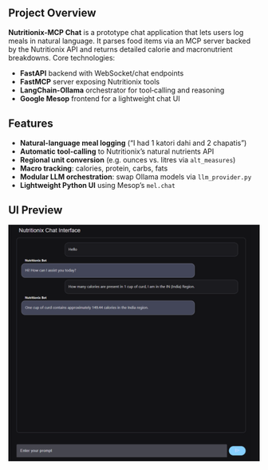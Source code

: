 ## Project Overview

**Nutritionix-MCP Chat** is a prototype chat application that lets users log meals in natural language. It parses food items via an MCP server backed by the Nutritionix API and returns detailed calorie and macronutrient breakdowns. Core technologies:

- **FastAPI** backend with WebSocket/chat endpoints  
- **FastMCP** server exposing Nutritionix tools  
- **LangChain-Ollama** orchestrator for tool‐calling and reasoning  
- **Google Mesop** frontend for a lightweight chat UI  

## Features

- **Natural-language meal logging** (“I had 1 katori dahi and 2 chapatis”)  
- **Automatic tool-calling** to Nutritionix’s natural nutrients API  
- **Regional unit conversion** (e.g. ounces vs. litres via `alt_measures`)  
- **Macro tracking**: calories, protein, carbs, fats  
- **Modular LLM orchestration**: swap Ollama models via `llm_provider.py`  
- **Lightweight Python UI** using Mesop’s `mel.chat`  

## UI Preview
![App UI Screenshot](media/app_ui.png "Nutritionix Chat UI")

